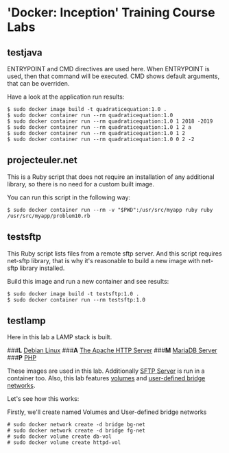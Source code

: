 # 'Docker: Inception' Training Course Labs

## testjava
ENTRYPOINT and CMD directives are used here.
When ENTRYPOINT is used, then that command will be executed.
CMD shows default arguments, that can be overriden.

Have a look at the application run results:
```shell extension
$ sudo docker image build -t quadraticequation:1.0 .
$ sudo docker container run --rm quadraticequation:1.0
$ sudo docker container run --rm quadraticequation:1.0 1 2018 -2019
$ sudo docker container run --rm quadraticequation:1.0 1 2 a
$ sudo docker container run --rm quadraticequation:1.0 1 2
$ sudo docker container run --rm quadraticequation:1.0 0 2 -2
```

## projecteuler.net
This is a Ruby script that does not require an installation of any additional library, so there is no need for a custom built image.

You can run this script in the following way:
```shell extension
$ sudo docker container run --rm -v "$PWD":/usr/src/myapp ruby ruby /usr/src/myapp/problem10.rb
```

## testsftp
This Ruby script lists files from a remote sftp server. And this script requires net-sftp library, that is why it's reasonable to build a new image with net-sftp library installed.

Build this image and run a new container and see results:
```shell extension
$ sudo docker image build -t testsftp:1.0 .
$ sudo docker container run --rm testsftp:1.0
```

## testlamp
Here in this lab a LAMP stack is built. 

###**L**	[Debian Linux](https://store.docker.com/images/debian)
###**A**	[The Apache HTTP Server](https://store.docker.com/images/httpd) 
###**M**	[MariaDB Server](https://store.docker.com/images/mariadb) 
###**P**	[PHP](https://store.docker.com/images/php) 

These images are used in this lab. Additionally [SFTP Server](https://store.docker.com/community/images/atmoz/sftp) is run in a container too. Also, this lab features [volumes](https://docs.docker.com/storage/volumes/) and [user-defined bridge networks](https://docs.docker.com/network/bridge/).

Let's see how this works:

Firstly, we'll create named Volumes and User-defined bridge networks
```shell extension
# sudo docker network create -d bridge bg-net
# sudo docker network create -d bridge fg-net
# sudo docker volume create db-vol
# sudo docker volume create httpd-vol
```

